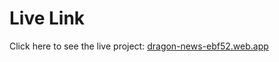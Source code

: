 # Live Link

Click here to see the live project: [dragon-news-ebf52.web.app](https://dragon-news-ebf52.web.app/)